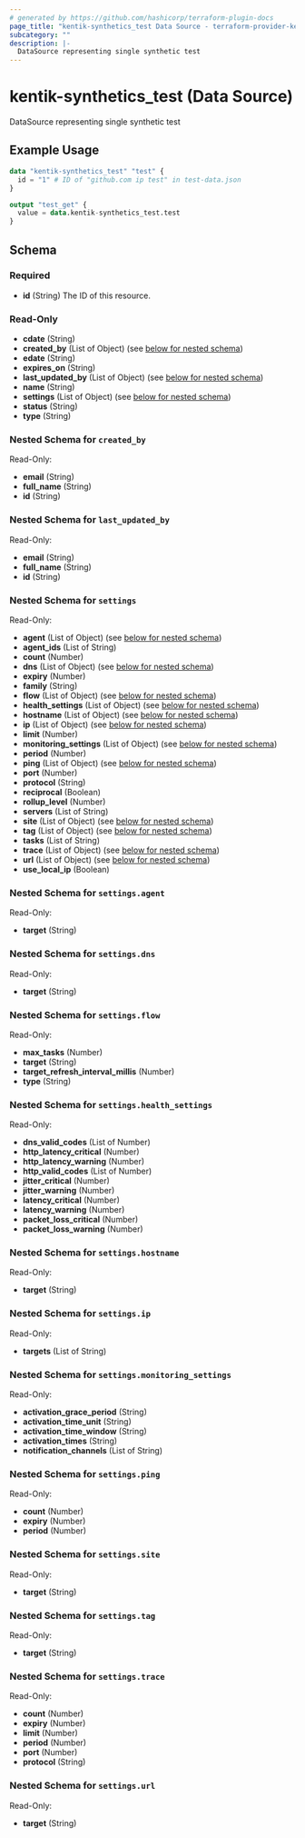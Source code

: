 ```yaml
---
# generated by https://github.com/hashicorp/terraform-plugin-docs
page_title: "kentik-synthetics_test Data Source - terraform-provider-kentik-synthetics"
subcategory: ""
description: |-
  DataSource representing single synthetic test
---
```


# kentik-synthetics_test (Data Source)

DataSource representing single synthetic test

## Example Usage

```terraform
data "kentik-synthetics_test" "test" {
  id = "1" # ID of "github.com ip test" in test-data.json
}

output "test_get" {
  value = data.kentik-synthetics_test.test
}
```

<!-- schema generated by tfplugindocs -->
## Schema

### Required

- **id** (String) The ID of this resource.

### Read-Only

- **cdate** (String)
- **created_by** (List of Object) (see [below for nested schema](#nestedatt--created_by))
- **edate** (String)
- **expires_on** (String)
- **last_updated_by** (List of Object) (see [below for nested schema](#nestedatt--last_updated_by))
- **name** (String)
- **settings** (List of Object) (see [below for nested schema](#nestedatt--settings))
- **status** (String)
- **type** (String)

<a id="nestedatt--created_by"></a>
### Nested Schema for `created_by`

Read-Only:

- **email** (String)
- **full_name** (String)
- **id** (String)


<a id="nestedatt--last_updated_by"></a>
### Nested Schema for `last_updated_by`

Read-Only:

- **email** (String)
- **full_name** (String)
- **id** (String)


<a id="nestedatt--settings"></a>
### Nested Schema for `settings`

Read-Only:

- **agent** (List of Object) (see [below for nested schema](#nestedobjatt--settings--agent))
- **agent_ids** (List of String)
- **count** (Number)
- **dns** (List of Object) (see [below for nested schema](#nestedobjatt--settings--dns))
- **expiry** (Number)
- **family** (String)
- **flow** (List of Object) (see [below for nested schema](#nestedobjatt--settings--flow))
- **health_settings** (List of Object) (see [below for nested schema](#nestedobjatt--settings--health_settings))
- **hostname** (List of Object) (see [below for nested schema](#nestedobjatt--settings--hostname))
- **ip** (List of Object) (see [below for nested schema](#nestedobjatt--settings--ip))
- **limit** (Number)
- **monitoring_settings** (List of Object) (see [below for nested schema](#nestedobjatt--settings--monitoring_settings))
- **period** (Number)
- **ping** (List of Object) (see [below for nested schema](#nestedobjatt--settings--ping))
- **port** (Number)
- **protocol** (String)
- **reciprocal** (Boolean)
- **rollup_level** (Number)
- **servers** (List of String)
- **site** (List of Object) (see [below for nested schema](#nestedobjatt--settings--site))
- **tag** (List of Object) (see [below for nested schema](#nestedobjatt--settings--tag))
- **tasks** (List of String)
- **trace** (List of Object) (see [below for nested schema](#nestedobjatt--settings--trace))
- **url** (List of Object) (see [below for nested schema](#nestedobjatt--settings--url))
- **use_local_ip** (Boolean)

<a id="nestedobjatt--settings--agent"></a>
### Nested Schema for `settings.agent`

Read-Only:

- **target** (String)


<a id="nestedobjatt--settings--dns"></a>
### Nested Schema for `settings.dns`

Read-Only:

- **target** (String)


<a id="nestedobjatt--settings--flow"></a>
### Nested Schema for `settings.flow`

Read-Only:

- **max_tasks** (Number)
- **target** (String)
- **target_refresh_interval_millis** (Number)
- **type** (String)


<a id="nestedobjatt--settings--health_settings"></a>
### Nested Schema for `settings.health_settings`

Read-Only:

- **dns_valid_codes** (List of Number)
- **http_latency_critical** (Number)
- **http_latency_warning** (Number)
- **http_valid_codes** (List of Number)
- **jitter_critical** (Number)
- **jitter_warning** (Number)
- **latency_critical** (Number)
- **latency_warning** (Number)
- **packet_loss_critical** (Number)
- **packet_loss_warning** (Number)


<a id="nestedobjatt--settings--hostname"></a>
### Nested Schema for `settings.hostname`

Read-Only:

- **target** (String)


<a id="nestedobjatt--settings--ip"></a>
### Nested Schema for `settings.ip`

Read-Only:

- **targets** (List of String)


<a id="nestedobjatt--settings--monitoring_settings"></a>
### Nested Schema for `settings.monitoring_settings`

Read-Only:

- **activation_grace_period** (String)
- **activation_time_unit** (String)
- **activation_time_window** (String)
- **activation_times** (String)
- **notification_channels** (List of String)


<a id="nestedobjatt--settings--ping"></a>
### Nested Schema for `settings.ping`

Read-Only:

- **count** (Number)
- **expiry** (Number)
- **period** (Number)


<a id="nestedobjatt--settings--site"></a>
### Nested Schema for `settings.site`

Read-Only:

- **target** (String)


<a id="nestedobjatt--settings--tag"></a>
### Nested Schema for `settings.tag`

Read-Only:

- **target** (String)


<a id="nestedobjatt--settings--trace"></a>
### Nested Schema for `settings.trace`

Read-Only:

- **count** (Number)
- **expiry** (Number)
- **limit** (Number)
- **period** (Number)
- **port** (Number)
- **protocol** (String)


<a id="nestedobjatt--settings--url"></a>
### Nested Schema for `settings.url`

Read-Only:

- **target** (String)


